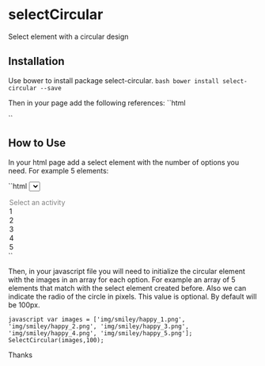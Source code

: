 # selectCircular
Select element with a circular design

## Installation

Use bower to install package select-circular.
``bash
  bower install select-circular --save
``

Then in your page add the following references:
``html
  <link rel="stylesheet" type="text/css" href="lib/select-circular/selectCircular.css">
  <script src="lib/select-circular/selectCircular.js"></script>
``

## How to Use

In your html page add a select element with the number of options you need.
For example 5 elements:

``html
<select class="cs-select cs-skin-circular">
  <option value="" disabled selected>Select an activity</option>
  <option value="1">1</option>
  <option value="2">2</option>
  <option value="3">3</option>
  <option value="4">4</option>
  <option value="5">5</option>
</select>
``

Then, in your javascript file you will need to initialize the circular element with the images in an array for each option.
For example an array of 5 elements that match with the select element created before.
Also we can indicate the radio of the circle in pixels. This value is optional. By default will be 100px.

``javascript
var images = ['img/smiley/happy_1.png',
            'img/smiley/happy_2.png',
            'img/smiley/happy_3.png',
            'img/smiley/happy_4.png',
            'img/smiley/happy_5.png'];
SelectCircular(images,100);
``

Thanks
